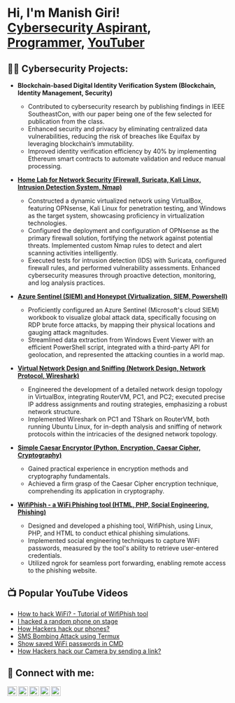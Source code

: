 <h1>Hi, I'm Manish Giri! <br/>
  <a href="https://github.com/manish2414">Cybersecurity Aspirant</a>, <a href="https://www.linkedin.com/in/manishgiri24/">Programmer</a>, <a href="https://www.youtube.com/manishtechnical24">YouTuber</a></h1>

<h2>👨‍💻 Cybersecurity Projects:</h2>

- <b>Blockchain-based Digital Identity Verification System (Blockchain, Identity Management, Security)</b>
  - Contributed to cybersecurity research by publishing findings in IEEE SoutheastCon, with our paper being one of the few selected for publication from the class.
  - Enhanced security and privacy by eliminating centralized data vulnerabilities, reducing the risk of breaches like Equifax by leveraging blockchain’s immutability.
  - Improved identity verification efficiency by 40% by implementing Ethereum smart contracts to automate validation and reduce manual processing. 

- <b>[Home Lab for Network Security (Firewall, Suricata, Kali Linux, Intrusion Detection System, Nmap)](https://github.com/Manish2414/Home-Lab-for-Network-Security-and-Intrusion-Detection)</b>

  - Constructed a dynamic virtualized network using VirtualBox, featuring OPNsense, Kali Linux for penetration testing, and Windows as the target system, showcasing proficiency in virtualization technologies.
  - Configured the deployment and configuration of OPNsense as the primary firewall solution, fortifying the network against potential threats. Implemented custom Nmap rules to detect and alert scanning activities intelligently.
  - Executed tests for intrusion detection (IDS) with Suricata, configured firewall rules, and performed vulnerability assessments. Enhanced cybersecurity measures through proactive detection, monitoring, and log analysis practices.
- <b>[Azure Sentinel (SIEM) and Honeypot (Virtualization, SIEM, Powershell)](https://github.com/Manish2414/Azure-Sentinel-SIEM)</b>
  - Proficiently configured an Azure Sentinel (Microsoft's cloud SIEM) workbook to visualize global attack data, specifically focusing on RDP brute force attacks, by mapping their physical locations and gauging attack magnitudes.
  - Streamlined data extraction from Windows Event Viewer with an efficient PowerShell script, integrated with a third-party API for geolocation, and represented the attacking counties in a world map.
- <b>[Virtual Network Design and Sniffing (Network Design, Network Protocol, Wireshark)](https://github.com/Manish2414/Virtual-Network-Design-and-Sniffing)</b>
  - Engineered the development of a detailed network design topology in VirtualBox, integrating RouterVM, PC1, and PC2; executed precise IP address assignments and routing strategies, emphasizing a robust network structure.
  - Implemented Wireshark on PC1 and TShark on RouterVM, both running Ubuntu Linux, for in-depth analysis and sniffing of network protocols within the intricacies of the designed network topology.
- <b>[Simple Caesar Encryptor (Python, Encryption, Caesar Cipher, Cryptography)](https://github.com/Manish2414/Simple-Caesar-Encryptor)</b>
  - Gained practical experience in encryption methods and cryptography fundamentals.
  - Achieved a firm grasp of the Caesar Cipher encryption technique, comprehending its application in cryptography.
- <b>[WifiPhish - a WiFi Phishing tool (HTML, PHP, Social Engineering, Phishing)](https://github.com/Manish2414/WifiPhish)</b>
  - Designed and developed a phishing tool, WifiPhish, using Linux, PHP, and HTML to conduct ethical phishing simulations.
  - Implemented social engineering techniques to capture WiFi passwords, measured by the tool's ability to retrieve user-entered credentials.
  - Utilized ngrok for seamless port forwarding, enabling remote access to the phishing website.

<h2>📺 Popular YouTube Videos</h2>

- [How to hack WiFi? - Tutorial of WifiPhish tool](https://fb.watch/p1W_50tC8M/)
- [I hacked a random phone on stage](https://fb.watch/p1WYDKp6jo/)
- [How Hackers hack our phones?](https://youtu.be/36AhDmsk1R4?si=5hNf2kEhfjZXdpaL)
- [SMS Bombing Attack using Termux](https://youtu.be/apAES8qzxJk?si=Td4npp9hhO2SqOGv)
- [Show saved WiFi passwords in CMD](https://youtu.be/8qJfCuav1pQ?si=Vm7VSR9THzDP3Hfr)
- [How Hackers hack our Camera by sending a link?](https://youtu.be/wUIWDsnfPK0)

<h2> 🤳 Connect with me:</h2>

[<img align="left" alt="MGLinkedIn | LinkedIn" width="22px" src="https://manishg10x.com/wp-content/uploads/2023/10/linkedin-svgrepo-com.svg" />][linkedin]
[<img align="left" alt="MGYT | YouTube" width="22px" src="https://manishg10x.com/wp-content/uploads/2023/10/youtube-svgrepo-com.svg" />][youtube]
[<img align="left" alt="MGX | Twitter" width="22px" src="https://manishg10x.com/wp-content/uploads/2023/10/twitter-svgrepo-com.svg" />][twitter]
[<img align="left" alt="MGInsta | Instagram" width="22px" src="https://manishg10x.com/wp-content/uploads/2023/10/instagram-svgrepo-com.svg" />][Instagram]
[<img align="left" alt="MGWeb | Website" width="22px" src="https://manishg10x.com/wp-content/uploads/2023/10/website.svg" />][Website]

[linkedin]: https://linkedin.com/in/manishgiri24
[twitter]: https://twitter.com/talksweird
[youtube]: https://www.youtube.com/manishtechnical24
[instagram]: https://www.instagram.com/manishgiri_24
[Website]: https://www.manishg10x.com

